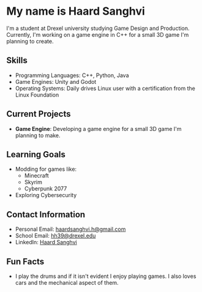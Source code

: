 # My name is Haard Sanghvi

I'm a student at Drexel university studying Game Design and Production. Currently, I'm working on a game engine in C++ for a small 3D game I'm planning to create. 

## Skills
- Programming Languages: C++, Python, Java
- Game Engines: Unity and Godot
- Operating Systems: Daily drives Linux user with a certification from the Linux Foundation

## Current Projects
- **Game Engine**: Developing a game engine for a small 3D game I'm planning to make.

## Learning Goals
- Modding for games like:
  - Minecraft
  - Skyrim
  - Cyberpunk 2077
- Exploring Cybersecurity

## Contact Information
- Personal Email: [haardsanghvi.h@gmail.com](mailto:haardsanghvi.h@gmail.com)
- School Email: [hh39@drexel.edu](mailto:hh39@drexel.edu)
- LinkedIn: [Haard Sanghvi](https://www.linkedin.com/in/haard-sanghvi-8938a0261/)

## Fun Facts
- I play the drums and if it isn't evident I enjoy playing games. I also loves cars and the mechanical aspect of them.

